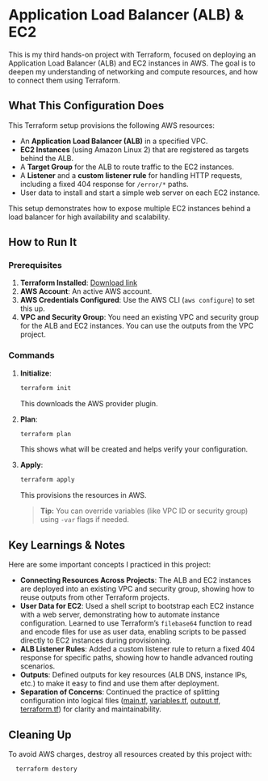 # Application Load Balancer (ALB) & EC2

This is my third hands-on project with Terraform, focused on deploying an Application Load Balancer (ALB) and EC2 instances in AWS. The goal is to deepen my understanding of networking and compute resources, and how to connect them using Terraform.

## What This Configuration Does

This Terraform setup provisions the following AWS resources:

- An **Application Load Balancer (ALB)** in a specified VPC.
- **EC2 Instances** (using Amazon Linux 2) that are registered as targets behind the ALB.
- A **Target Group** for the ALB to route traffic to the EC2 instances.
- A **Listener** and a **custom listener rule** for handling HTTP requests, including a fixed 404 response for `/error/*` paths.
- User data to install and start a simple web server on each EC2 instance.

This setup demonstrates how to expose multiple EC2 instances behind a load balancer for high availability and scalability.

## How to Run It

### Prerequisites

1. **Terraform Installed**: [Download link](https://www.terraform.io/downloads.html)
2. **AWS Account**: An active AWS account.
3. **AWS Credentials Configured**: Use the AWS CLI (`aws configure`) to set this up.
4. **VPC and Security Group**: You need an existing VPC and security group for the ALB and EC2 instances. You can use the outputs from the VPC project.

### Commands

1. **Initialize**:

   ```sh
   terraform init
   ```

   This downloads the AWS provider plugin.

2. **Plan**:

   ```sh
   terraform plan
   ```

   This shows what will be created and helps verify your configuration.

3. **Apply**:

   ```sh
   terraform apply
   ```

   This provisions the resources in AWS.

   > **Tip:** You can override variables (like VPC ID or security group) using `-var` flags if needed.

## Key Learnings & Notes

Here are some important concepts I practiced in this project:

- **Connecting Resources Across Projects**: The ALB and EC2 instances are deployed into an existing VPC and security group, showing how to reuse outputs from other Terraform projects.
- **User Data for EC2**: Used a shell script to bootstrap each EC2 instance with a web server, demonstrating how to automate instance configuration. Learned to use Terraform’s `filebase64` function to read and encode files for use as user data, enabling scripts to be passed directly to EC2 instances during provisioning.
- **ALB Listener Rules**: Added a custom listener rule to return a fixed 404 response for specific paths, showing how to handle advanced routing scenarios.
- **Outputs**: Defined outputs for key resources (ALB DNS, instance IPs, etc.) to make it easy to find and use them after deployment.
- **Separation of Concerns**: Continued the practice of splitting configuration into logical files ([main.tf](http://_vscodecontentref_/0), [variables.tf](http://_vscodecontentref_/1), [output.tf](http://_vscodecontentref_/2), [terraform.tf](http://_vscodecontentref_/3)) for clarity and maintainability.

## Cleaning Up

To avoid AWS charges, destroy all resources created by this project with:

```sh
  terraform destory
```
